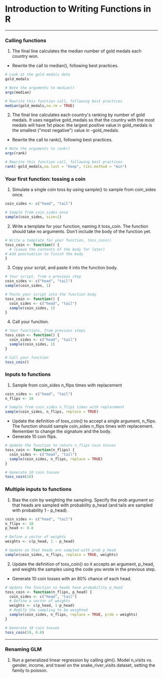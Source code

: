 # Introduction to Writing Functions in R
---
### Calling functions
1. The final line calculates the median number of gold medals each country won.
* Rewrite the call to median(), following best practices.
```r
# Look at the gold medals data
gold_medals

# Note the arguments to median()
args(median)

# Rewrite this function call, following best practices
median(gold_medals,na.rm = TRUE)
```
2. The final line calculates each country's ranking by number of gold medals. It uses negative gold_medals so that the country with the most medals will have 1st place: the largest positive value in gold_medals is the smallest ("most negative") value in -gold_medals.
* Rewrite the call to rank(), following best practices.
```r
# Note the arguments to rank()
args(rank)

# Rewrite this function call, following best practices
rank(-gold_medals,na.last = "keep", ties.method = "min")
```
### Your first function: tossing a coin
1. Simulate a single coin toss by using sample() to sample from coin_sides once.
```r
coin_sides <- c("head", "tail")

# Sample from coin_sides once
sample(coin_sides, size=1)
```
2. Write a template for your function, naming it toss_coin. The function should take no arguments. Don't include the body of the function yet.
```r
# Write a template for your function, toss_coin()
toss_coin <- function() {
  # (Leave the contents of the body for later)
# Add punctuation to finish the body
}
```
3. Copy your script, and paste it into the function body.
```r
# Your script, from a previous step
coin_sides <- c("head", "tail")
sample(coin_sides, 1)

# Paste your script into the function body
toss_coin <- function() {
  coin_sides <- c("head", "tail")
  sample(coin_sides, 1)
}
```
4. Call your function.
```r
# Your functions, from previous steps
toss_coin <- function() {
  coin_sides <- c("head", "tail")
  sample(coin_sides, 1)
}

# Call your function
toss_coin()
```
### Inputs to functions
1. Sample from coin_sides n_flips times with replacement
```r
coin_sides <- c("head", "tail")
n_flips <- 10

# Sample from coin_sides n_flips times with replacement
sample(coin_sides, n_flips, replace = TRUE)
```
* Update the definition of toss_coin() to accept a single argument, n_flips. The function should sample coin_sides n_flips times with replacement. Remember to change the signature and the body.
* Generate 10 coin flips.
```r
# Update the function to return n_flips coin tosses
toss_coin <- function(n_flips) {
  coin_sides <- c("head", "tail")
  sample(coin_sides, n_flips, replace = TRUE)
}

# Generate 10 coin tosses
toss_coin(10)
```
### Multiple inputs to functions
1. Bias the coin by weighting the sampling. Specify the prob argument so that heads are sampled with probability p_head (and tails are sampled with probability 1 - p_head).
```r
coin_sides <- c("head", "tail")
n_flips <- 10
p_head <- 0.8

# Define a vector of weights
weights <- c(p_head, 1 - p_head)

# Update so that heads are sampled with prob p_head
sample(coin_sides, n_flips, replace = TRUE, weights)
```
2. Update the definition of toss_coin() so it accepts an argument, p_head, and weights the samples using the code you wrote in the previous step.
* Generate 10 coin tosses with an 80% chance of each head.
```r
# Update the function so heads have probability p_head
toss_coin <- function(n_flips, p_head) {
  coin_sides <- c("head", "tail")
  # Define a vector of weights
  weights <- c(p_head, 1-p_head)
  # Modify the sampling to be weighted
  sample(coin_sides, n_flips, replace = TRUE, prob = weights)
}

# Generate 10 coin tosses
toss_coin(10, 0.8)
```
---
### Renaming GLM
1. Run a generalized linear regression by calling glm(). Model n_visits vs. gender, income, and travel on the snake_river_visits dataset, setting the family to poisson.

